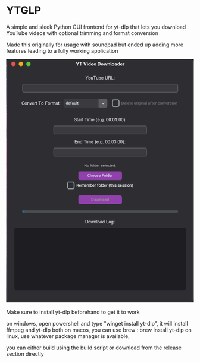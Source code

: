 # YTGLP

A simple and sleek Python GUI frontend for yt-dlp that lets you download YouTube videos with optional trimming and format conversion

Made this originally for usage with soundpad but ended up adding more features leading to a fully working application

![Screenshot](screenshot.png) 

Make sure to install yt-dlp beforehand to get it to work

on windows, open powershell and type "winget install yt-dlp", it will install ffmpeg and yt-dlp both
on macos, you can use brew : brew install yt-dlp
on linux, use whatever package manager is available,

you can either build using the build script or download from the release section directly
